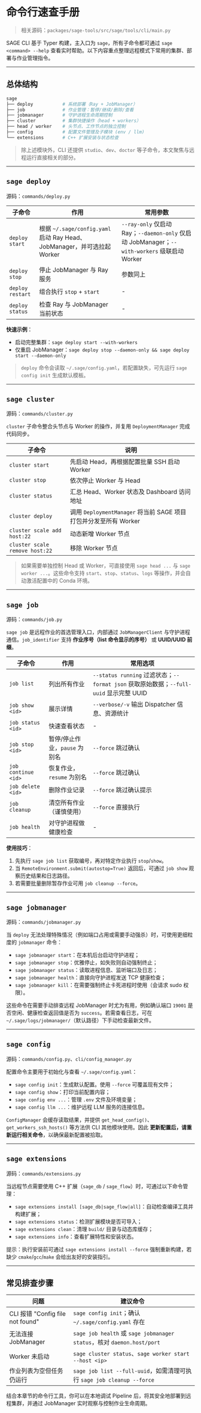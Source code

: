 # 命令行速查手册

> 相关源码：`packages/sage-tools/src/sage/tools/cli/main.py`

SAGE CLI 基于 Typer 构建，主入口为 `sage`，所有子命令都可通过 `sage <command> --help` 查看实时帮助。以下内容重点整理远程模式下常用的集群、部署与作业管理指令。

---

## 总体结构

```bash
sage
├── deploy           # 系统部署（Ray + JobManager）
├── job              # 作业管理：暂停/继续/删除/查看
├── jobmanager       # 守护进程生命周期控制
├── cluster          # 集群快捷操作（head + workers）
├── head / worker    # 头节点、工作节点的独立控制
├── config           # 配置文件管理及子模块 (env / llm)
└── extensions       # C++ 扩展安装与状态检查
```

> 除上述模块外，CLI 还提供 `studio`、`dev`、`doctor` 等子命令，本文聚焦与远程运行直接相关的部分。

---

## `sage deploy`

源码：`commands/deploy.py`

| 子命令 | 作用 | 常用参数 |
| --- | --- | --- |
| `deploy start` | 根据 `~/.sage/config.yaml` 启动 Ray Head、JobManager，并可选拉起 Worker | `--ray-only` 仅启动 Ray；`--daemon-only` 仅启动 JobManager；`--with-workers` 级联启动 Worker |
| `deploy stop` | 停止 JobManager 与 Ray 服务 | 参数同上 |
| `deploy restart` | 组合执行 `stop` + `start` | - |
| `deploy status` | 检查 Ray 与 JobManager 当前状态 | - |

**快速示例**：

- 启动完整集群：`sage deploy start --with-workers`
- 仅重启 JobManager：`sage deploy stop --daemon-only && sage deploy start --daemon-only`

> `deploy` 命令会读取 `~/.sage/config.yaml`，若配置缺失，可先运行 `sage config init` 生成默认模板。

---

## `sage cluster`

源码：`commands/cluster.py`

`cluster` 子命令整合头节点与 Worker 的操作，并复用 `DeploymentManager` 完成代码同步。

| 子命令 | 说明 |
| --- | --- |
| `cluster start` | 先启动 Head，再根据配置批量 SSH 启动 Worker |
| `cluster stop` | 依次停止 Worker 与 Head |
| `cluster status` | 汇总 Head、Worker 状态及 Dashboard 访问地址 |
| `cluster deploy` | 调用 `DeploymentManager` 将当前 SAGE 项目打包并分发至所有 Worker |
| `cluster scale add host:22` | 动态新增 Worker 节点 |
| `cluster scale remove host:22` | 移除 Worker 节点 |

> 如果需要单独控制 Head 或 Worker，可直接使用 `sage head ...` 与 `sage worker ...`。这些命令支持 `start`、`stop`、`status`、`logs` 等操作，并会自动激活配置中的 Conda 环境。

---

## `sage job`

源码：`commands/job.py`

`sage job` 是远程作业的首选管理入口，内部通过 `JobManagerClient` 与守护进程通信。`job_identifier` 支持 **作业序号（list 命令显示的序号）** 或 **UUID/UUID 前缀**。

| 子命令 | 作用 | 常用选项 |
| --- | --- | --- |
| `job list` | 列出所有作业 | `--status running` 过滤状态；`--format json` 获取原始数据；`--full-uuid` 显示完整 UUID |
| `job show <id>` | 展示详情 | `--verbose/-v` 输出 Dispatcher 信息、资源统计 |
| `job status <id>` | 快速查看状态 | - |
| `job stop <id>` | 暂停/停止作业，`pause` 为别名 | `--force` 跳过确认 |
| `job continue <id>` | 恢复作业，`resume` 为别名 | `--force` 跳过确认 |
| `job delete <id>` | 删除作业记录 | `--force` 跳过确认提示 |
| `job cleanup` | 清空所有作业（谨慎使用） | `--force` 直接执行 |
| `job health` | 对守护进程做健康检查 | - |

**使用技巧**：

1. 先执行 `sage job list` 获取编号，再对特定作业执行 `stop`/`show`。
2. 当 `RemoteEnvironment.submit(autostop=True)` 返回后，可通过 `job show` 观察历史结果和日志路径。
3. 若需要批量删除暂存作业可用 `job cleanup --force`。

---

## `sage jobmanager`

源码：`commands/jobmanager.py`

当 `deploy` 无法处理特殊情况（例如端口占用或需要手动强杀）时，可使用更细粒度的 `jobmanager` 命令：

- `sage jobmanager start`：在本机后台启动守护进程；
- `sage jobmanager stop`：优雅停止，如失败则自动强制终止；
- `sage jobmanager status`：读取进程信息、监听端口及日志；
- `sage jobmanager health`：直接向守护进程发送 TCP 健康检查；
- `sage jobmanager kill`：在需要强制终止卡死进程时使用（会请求 sudo 权限）。

这些命令在需要手动排查远程 JobManager 时尤为有用，例如确认端口 `19001` 是否空闲、健康检查返回值是否为 `success`。若需查看日志，可在 `~/.sage/logs/jobmanager/`（默认路径）下手动检查最新文件。

---

## `sage config`

源码：`commands/config.py`、`cli/config_manager.py`

配置命令主要用于初始化与查看 `~/.sage/config.yaml`：

- `sage config init`：生成默认配置。使用 `--force` 可覆盖现有文件；
- `sage config show`：打印当前配置内容；
- `sage config env ...`：管理 `.env` 文件及环境变量；
- `sage config llm ...`：维护远程 LLM 服务的连接信息。

`ConfigManager` 会缓存读取结果，并提供 `get_head_config()`、`get_workers_ssh_hosts()` 等方法供 CLI 其他模块使用。因此 **更新配置后，请重新运行相关命令**，以确保最新配置被拾取。

---

## `sage extensions`

源码：`commands/extensions.py`

当远程节点需要使用 C++ 扩展（`sage_db` / `sage_flow`）时，可通过以下命令管理：

- `sage extensions install [sage_db|sage_flow|all]`：自动检查编译工具并构建扩展；
- `sage extensions status`：检测扩展模块是否可导入；
- `sage extensions clean`：清理 `build/` 目录与动态库缓存；
- `sage extensions info`：查看扩展特性和安装状态。

提示：执行安装前可通过 `sage extensions install --force` 强制重新构建，若缺少 `cmake`/`gcc`/`make` 会给出友好的安装指引。

---

## 常见排查步骤

| 问题 | 建议命令 |
| --- | --- |
| CLI 报错 "Config file not found" | `sage config init`；确认 `~/.sage/config.yaml` 存在 |
| 无法连接 JobManager | `sage job health` 或 `sage jobmanager status`，核对 `daemon.host/port` |
| Worker 未启动 | `sage cluster status`、`sage worker start --host <ip>` |
| 作业列表为空但任务仍运行 | `sage job list --full-uuid`，如需清理可执行 `sage job cleanup --force` |

结合本章节的命令行工具，你可以在本地调试 Pipeline 后，将其安全地部署到远程集群，并通过 JobManager 实时观察与控制作业生命周期。
